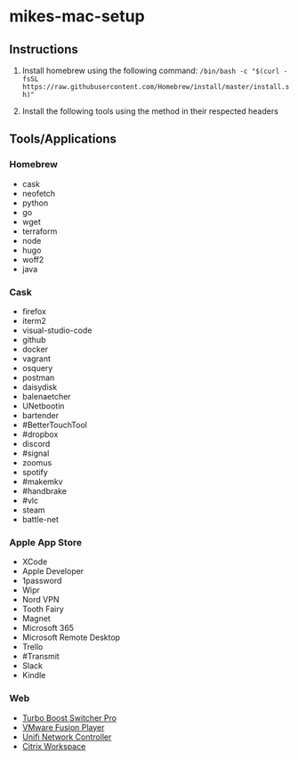 # mikes-mac-setup

## Instructions

1. Install homebrew using the following command:
`/bin/bash -c "$(curl -fsSL https://raw.githubusercontent.com/Homebrew/install/master/install.sh)"`

2. Install the following tools using the method in their respected headers

## Tools/Applications

### Homebrew
* cask
* neofetch
* python
* go
* wget
* terraform
* node
* hugo
* woff2
* java


### Cask
* firefox
* iterm2
* visual-studio-code
* github
* docker
* vagrant
* osquery
* postman
* daisydisk
* balenaetcher
* UNetbootin
* bartender
* #BetterTouchTool
* #dropbox
* discord
* #signal
* zoomus
* spotify
* #makemkv
* #handbrake
* #vlc
* steam
* battle-net


### Apple App Store
* XCode
* Apple Developer
* 1password
* Wipr
* Nord VPN
* Tooth Fairy
* Magnet
* Microsoft 365
* Microsoft Remote Desktop
* Trello
* #Transmit
* Slack
* Kindle


### Web
* [Turbo Boost Switcher Pro](https://gumroad.com/l/YeBQUF)
* [VMware Fusion Player](https://www.vmware.com/products/fusion/fusion-evaluation.html)
* [Unifi Network Controller](https://www.ui.com/download/unifi/)
* [Citrix Workspace](https://www.citrix.com/downloads/workspace-app/mac/workspace-app-for-mac-latest.html)

